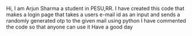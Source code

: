 
Hi, I am Arjun Sharma a student in PESU,RR.
I have created this code that makes a login page that takes a users e-mail id as an input and sends a randomly generated otp to the given mail using python
I have commented the code so that anyone can use it
Have a good day
